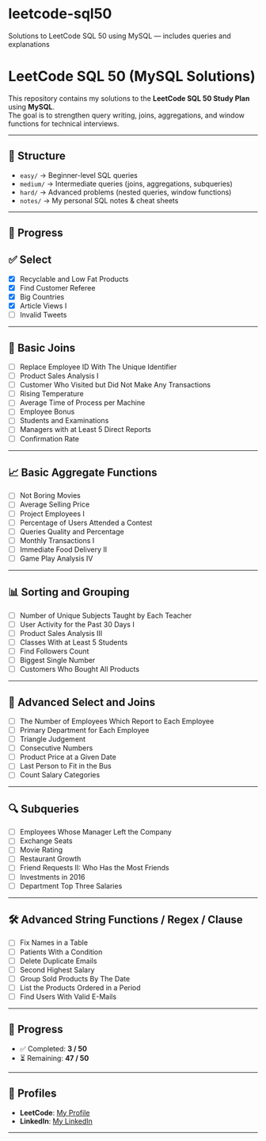 # leetcode-sql50
Solutions to LeetCode SQL 50 using MySQL — includes queries and explanations

# LeetCode SQL 50 (MySQL Solutions)

This repository contains my solutions to the **LeetCode SQL 50 Study Plan** using **MySQL**.  
The goal is to strengthen query writing, joins, aggregations, and window functions for technical interviews.

---

## 📂 Structure
- `easy/` → Beginner-level SQL queries  
- `medium/` → Intermediate queries (joins, aggregations, subqueries)  
- `hard/` → Advanced problems (nested queries, window functions)  
- `notes/` → My personal SQL notes & cheat sheets  

---

## 🚀 Progress 

## ✅ Select
- [x] Recyclable and Low Fat Products
- [x] Find Customer Referee
- [x] Big Countries
- [x] Article Views I
- [ ] Invalid Tweets

---

## 🔗 Basic Joins
- [ ] Replace Employee ID With The Unique Identifier
- [ ] Product Sales Analysis I
- [ ] Customer Who Visited but Did Not Make Any Transactions
- [ ] Rising Temperature
- [ ] Average Time of Process per Machine
- [ ] Employee Bonus
- [ ] Students and Examinations
- [ ] Managers with at Least 5 Direct Reports
- [ ] Confirmation Rate

---

## 📈 Basic Aggregate Functions
- [ ] Not Boring Movies
- [ ] Average Selling Price
- [ ] Project Employees I
- [ ] Percentage of Users Attended a Contest
- [ ] Queries Quality and Percentage
- [ ] Monthly Transactions I
- [ ] Immediate Food Delivery II
- [ ] Game Play Analysis IV

---

## 📊 Sorting and Grouping
- [ ] Number of Unique Subjects Taught by Each Teacher
- [ ] User Activity for the Past 30 Days I
- [ ] Product Sales Analysis III
- [ ] Classes With at Least 5 Students
- [ ] Find Followers Count
- [ ] Biggest Single Number
- [ ] Customers Who Bought All Products

---

## 🧩 Advanced Select and Joins
- [ ] The Number of Employees Which Report to Each Employee
- [ ] Primary Department for Each Employee
- [ ] Triangle Judgement
- [ ] Consecutive Numbers
- [ ] Product Price at a Given Date
- [ ] Last Person to Fit in the Bus
- [ ] Count Salary Categories

---

## 🔍 Subqueries
- [ ] Employees Whose Manager Left the Company
- [ ] Exchange Seats
- [ ] Movie Rating
- [ ] Restaurant Growth
- [ ] Friend Requests II: Who Has the Most Friends
- [ ] Investments in 2016
- [ ] Department Top Three Salaries

---

## 🛠 Advanced String Functions / Regex / Clause
- [ ] Fix Names in a Table
- [ ] Patients With a Condition
- [ ] Delete Duplicate Emails
- [ ] Second Highest Salary
- [ ] Group Sold Products By The Date
- [ ] List the Products Ordered in a Period
- [ ] Find Users With Valid E-Mails

---

## 🎯 Progress
- ✅ Completed: **3 / 50**
- ⏳ Remaining: **47 / 50**  

---

## 🔗 Profiles
- **LeetCode**: [My Profile](https://leetcode.com/u/himanshu44226688/)  
- **LinkedIn**: [My LinkedIn](https://www.linkedin.com/in/himanshu-raj9031/)  

---
